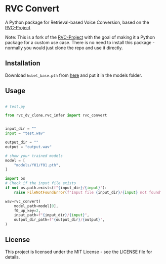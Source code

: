 # RVC Convert

A Python package for Retrieval-based Voice Conversion, based on the [RVC-Project](https://github.com/RVC-Project/Retrieval-based-Voice-Conversion-WebUI).

Note: This is a fork of the [RVC-Project](https://github.com/RVC-Project/Retrieval-based-Voice-Conversion-WebUI) with the goal of making it a Python package for a custom use case. There is no need to install this package - normally you would just clone the repo and use it directly.

## Installation

Download `hubet_base.pth` from [here](https://huggingface.co/lj1995/VoiceConversionWebUI/resolve/main/hubert_base.pth) and put it in the models folder.

## Usage

```python

# test.py

from rvc_dv_clone.rvc_infer import rvc_convert


input_dir = ""
input = "test.wav"

output_dir = ""
output = "output.wav"

# show your trained models
model = [
    "models/f01/f01.pth",
]

import os
# Check if the input file exists
if not os.path.exists(f"{input_dir}/{input}"):
    raise FileNotFoundError(f"Input file {input_dir}/{input} not found")

wav=rvc_convert(
    model_path=model[0],
    f0_up_key=2,
    input_path=f"{input_dir}/{input}",
    output_dir_path=f"{output_dir}/{output}",
)

```

## License

This project is licensed under the MIT License - see the LICENSE file for details.
